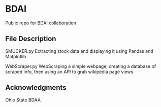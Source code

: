 # BDAI
Public repo for BDAI collaboration 

## File Description

SMUCKER.py
		Extracting stock data and displaying it using Pandas and Matplotlib
		
WebScraper.py 
		WebScraping a simple webpage, creating a database of scraped info, then using an API to grab wikipedia page views

## Acknowledgments

Ohio State BDAA

